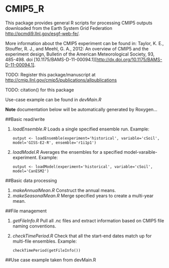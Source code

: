 CMIP5_R
=======

This package provides general R scripts for processing CMIP5 outputs downloaded from the Earth System Grid Federation http://pcmdi9.llnl.gov/esgf-web-fe/.

More information about the CMIP5 experiment can be found in: Taylor, K. E., Stouffer, R. J., and Meehl, G. A., 2012: An overview of CMIP5 and the experiment design, Bulletin of the American Meteorological Society, 93, 485-498. doi [10.1175/BAMS-D-11-00094.1][http://dx.doi.org/10.1175/BAMS-D-11-00094.1]. 

TODO: Register this package/manuscript at http://cmip.llnl.gov/cmip5/publications/allpublications

TODO: citation() for this package

Use-case example can be found in *devMain.R*

**Note** documentation below will be automatically generated by Roxygen...

##Basic read/write
1. *loadEnsemble.R* Loads a single specified ensemble run. Example:
    
    ```
	output <- loadEnsemble(experiment='historical', variable='cSoil', model='GISS-E2-R', ensemble='r1i1p1')
	```

2. *loadModel.R* Averages the ensembles for a specified model-varaible-experiment. Example:
    
    ```
	output <- loadModel(experiment='historical', variable='cSoil', model='CanESM2')
	```
	
##Basic data processing
1. *makeAnnualMean.R* Construct the annual means.
2. *makeSeasonalMean.R* Merge specified years to create a multi-year mean.

##File management
1. *getFileInfo.R* Pull all .nc files and extract information based on CMIP5 file naming conventions.
2. *checkTimePeriod.R* Check that all the start-end dates match up for multi-file ensembles. Example:
    
    ```
	checkTimePeriod(getFileInfo())
	```

##Use case example taken from devMain.R
